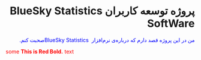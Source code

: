 <h1 dir = "rtl">
پروژه توسعه کاربران <bdi> BlueSky Statistics SoftWare </bdi>
</h1>

<p dir = "rtl">
<span style = "color:blue;">
من در این پروژه قصد دارم که درباره‌ی نرم‌افزار <bdi> BlueSky Statistics </bdi>
صحبت کنم. 
</span>
</p>

<span style="color:red">some **This is Red Bold.** text</span>
